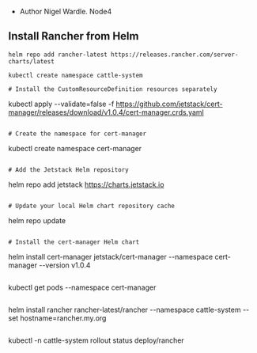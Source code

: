 - Author Nigel Wardle. Node4

## Install Rancher from Helm

```
helm repo add rancher-latest https://releases.rancher.com/server-charts/latest
```

```
kubectl create namespace cattle-system
```

```
# Install the CustomResourceDefinition resources separately

```
kubectl apply --validate=false -f https://github.com/jetstack/cert-manager/releases/download/v1.0.4/cert-manager.crds.yaml
```

# Create the namespace for cert-manager

```
kubectl create namespace cert-manager
```

# Add the Jetstack Helm repository

```
helm repo add jetstack https://charts.jetstack.io
```

# Update your local Helm chart repository cache

```
helm repo update
```

# Install the cert-manager Helm chart

```
helm install cert-manager jetstack/cert-manager --namespace cert-manager --version v1.0.4
```

```
kubectl get pods --namespace cert-manager
```

```
helm install rancher rancher-latest/rancher --namespace cattle-system --set hostname=rancher.my.org
```

```
kubectl -n cattle-system rollout status deploy/rancher
```
